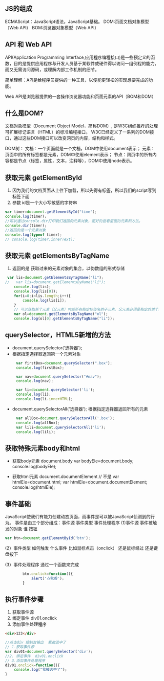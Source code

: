 ## JS的组成
ECMAScript：JavaScript语法，JavaScript基础。
DOM:页面文档对象模型（Web API）
BOM:浏览器对象模型（Web API）

## API 和 Web API
API(Application Programming Interface,应用程序编程接口)是一些预定义的函数，目的是提供应用程序与开发人员基于某软件或硬件得以访问一组例程的能力，而又无需访问源码，或理解内部工作机制的细节。

简单理解：API是给程序员提供的一种工具，以便能更轻松的实现想要完成的功能。

Web API是浏览器提供的一套操作浏览器功能和页面元素的API（BOM和DOM）


## 什么是DOM?
文档对象模型（Document Object Model，简称DOM）,
是W3C组织推荐的处理可扩展标记语言（HTML）的标准编程接口。
W3C已经定义了一系列的DOM接口，通过这些DOM接口可以改变网页的内容，结构和样式。

DOM树：
文档：一个页面就是一个文档，DOM中使用document表示；
元素：页面中的所有标签都是元素，DOM中使用element表示；
节点：网页中的所有内容都是节点（标签，属性，文本，注释等），DOM中使用node表示。

## 获取元素 getElementById
1. 因为我们的文档页面从上往下加载，所以先得有标签，所以我们的script写到标签下面
2. 参数 id是一个大小写敏感的字符串
```js
var timer=document.getElementById("time");
console.log(timer);
//可以通过console.dir打印我们返回的元素对象，更好的查看里面的元素和方法。
console.dir(timer);
//返回的是一个元素对象
console.log(typeof timer);
// console.log(timer.innerText);
```

## 获取元素 getElementsByTagName
1. 返回的是 获取过来的元素对象的集合，以伪数组的形式存储
```js
 var lis=document.getElementsByTagName("li");
//   var lis=document.getElementsByName("li");
    console.log(lis);
    console.log(lis[0]);
    for(i=0;i<lis.length;i++){
        console.log(lis[i]);
    }
    // 可以获取某个元素（父元素）内部所有指定标签名的子元素，父元素必须是指定的单个元素。
    var ol=document.getElementsByTagName("ol");
    console.log(ol[0].getElementsByTagName("li"));

```
## querySelector，HTML5新增的方法
- document.querySelector('选择器');
- 根据指定选择器返回第一个元素对象
```js
     var firstBox=document.querySelector(".box");
     console.log(firstBox);

     var nav=document.querySelector("#nav");
     console.log(nav);

     var li=document.querySelector('li');
     console.log(li);
     console.log(li.innerHTML);
```
- document.querySelectorAll('选择器');
根据指定选择器返回所有的元素
```js
     var allBox=document.querySelectorAll('.box');
     console.log(allBox);
     var lili=document.querySelectorAll('li');
     console.log(lili);
```


## 获取特殊元素body和html
- 获取body元素 document.body
    var bodyEle=document.body;
    console.log(bodyEle);

- 获取html元素 document.documentElement
    // 不是 var htmlEle=document.html;
    var htmlEle=document.documentElement;
    console.log(htmlEle);

## 事件基础
JavaScript使我们有能力创建动态页面，而事件是可以被JavaScript侦测到的行为。
    事件是由三个部分组成：事件源  事件类型  事件处理程序
(1)事件源 事件被触发的对象  谁  按钮
```js
var btn=document.getElementById('btn');
```     
(2）事件类型  如何触发  什么事件  比如鼠标点击（onclick） 还是鼠标经过 还是键盘按下

(3）事件处理程序  通过一个函数来完成
```js
        btn.onclick=function(){
            alert('点秋香');
        }
```

## 执行事件步骤
1. 获取事件源
2. 绑定事件  div01.onclick
3. 添加事件处理程序
```html
<div>123</div>
```
```js
//点击div 控制台输出  我被选中了
// 1.获取事件源
var div01=document.querySelector('div');
//2. 绑定事件  div01.onclick
// 3.添加事件处理程序
div01.onclick=function(){
    console.log("我被选中了");
}
```

